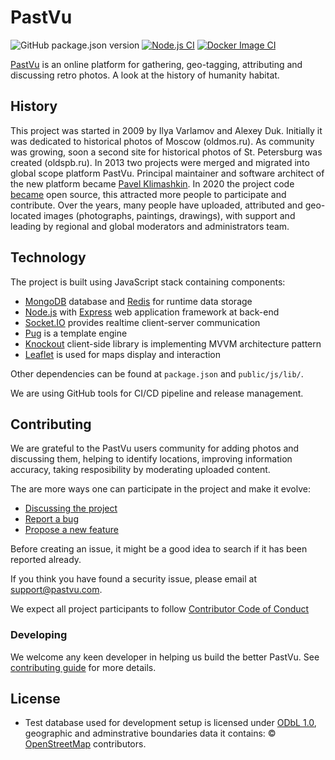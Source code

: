 # PastVu
![GitHub package.json version](https://img.shields.io/github/package-json/v/pastvu/pastvu)
[![Node.js CI](https://github.com/PastVu/pastvu/actions/workflows/node.js.yml/badge.svg)](https://github.com/PastVu/pastvu/actions/workflows/node.js.yml)
[![Docker Image CI](https://github.com/PastVu/pastvu/actions/workflows/docker-image.yml/badge.svg)](https://github.com/PastVu/pastvu/actions/workflows/docker-image.yml)

[PastVu](https://pastvu.com/) is an online platform for gathering, geo-tagging, attributing and discussing retro photos. A look at the history of humanity habitat.

## History

This project was started in 2009 by Ilya Varlamov and Alexey Duk. Initially it
was dedicated to historical photos of Moscow (oldmos.ru). As community was
growing, soon a second site for historical photos of St. Petersburg was
created (oldspb.ru). In 2013 two projects were merged and migrated into global
scope platform PastVu. Principal maintainer and software architect of the new
platform became [Pavel Klimashkin](https://github.com/klimashkin). In 2020 the
project code [became](https://pastvu.com/news/149) open source, this attracted more
people to participate and contribute. Over the years, many people have
uploaded, attributed and geo-located images (photographs, paintings,
drawings), with support and leading by regional and global moderators and
administrators team.

## Technology

The project is built using JavaScript stack containing components:
* [MongoDB](https://www.mongodb.com/) database and [Redis](https://redis.io/) for runtime data storage
* [Node.js](https://nodejs.org/en/) with [Express](https://expressjs.com) web application framework at back-end
* [Socket.IO](https://socket.io/) provides realtime client-server communication
* [Pug](https://pugjs.org) is a template engine
* [Knockout](https://knockoutjs.com/) client-side library is implementing MVVM architecture pattern
* [Leaflet](https://leafletjs.com/) is used for maps display and interaction

Other dependencies can be found at `package.json` and `public/js/lib/`.

We are using GitHub tools for CI/CD pipeline and release management.

## Contributing

We are grateful to the PastVu users community for adding photos and discussing
them, helping to identify locations, improving information accuracy, taking
resposibility by moderating uploaded content.

The are more ways one can participate in the project and make it evolve:

* [Discussing the project](https://github.com/PastVu/pastvu/discussions)
* [Report a bug](https://github.com/PastVu/pastvu/issues/new?labels=Bug)
* [Propose a new feature](https://github.com/PastVu/pastvu/issues/new?labels=Feature%20Request)

Before creating an issue, it might be a good idea to search if it has been
reported already.

If you think you have found a security issue, please email at [support@pastvu.com](mailto:support@pastvu.com).

We expect all project participants to follow [Contributor Code of Conduct](CODE_OF_CONDUCT.md)

### Developing

We welcome any keen developer in helping us build the better PastVu. See
[contributing guide](CONTRIBUTING.md) for more details.

## License

* Test database used for development setup is licensed under [ODbL 1.0](https://opendatacommons.org/licenses/odbl/summary/), geographic and adminstrative boundaries data it contains: © [OpenStreetMap](https://www.openstreetmap.org/copyright) contributors.

